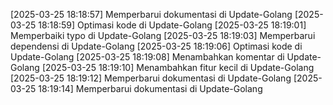 [2025-03-25 18:18:57] Memperbarui dokumentasi di Update-Golang
[2025-03-25 18:18:59] Optimasi kode di Update-Golang
[2025-03-25 18:19:01] Memperbaiki typo di Update-Golang
[2025-03-25 18:19:03] Memperbarui dependensi di Update-Golang
[2025-03-25 18:19:06] Optimasi kode di Update-Golang
[2025-03-25 18:19:08] Menambahkan komentar di Update-Golang
[2025-03-25 18:19:10] Menambahkan fitur kecil di Update-Golang
[2025-03-25 18:19:12] Memperbarui dokumentasi di Update-Golang
[2025-03-25 18:19:14] Memperbarui dokumentasi di Update-Golang
